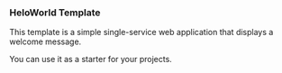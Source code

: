 <h3>HeloWorld Template</h3>
<p>This template is a simple single-service web application that displays a welcome message.</p>
<p>You can use it as a starter for your projects.</p>